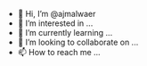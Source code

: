 - 👋 Hi, I’m @ajmalwaer
- 👀 I’m interested in ...
- 🌱 I’m currently learning ...
- 💞️ I’m looking to collaborate on ...
- 📫 How to reach me ...

<!---
ajmalwaer/ajmalwaer is a ✨ special ✨ repository because its `README.md` (this file) appears on your GitHub profile.
You can click the Preview link to take a look at your changes.
--->
